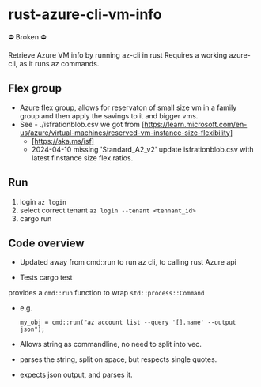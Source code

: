 # rust-azure-cli-vm-info

⛔️ Broken ⛔️

Retrieve Azure VM info by running az-cli in rust
Requires a working azure-cli, as it runs az commands.

## Flex group

* Azure flex group, allows for reservaton of small size vm in a family group and then apply the savings to it and bigger vms.
* See - ./isfrationblob.csv we got from [https://learn.microsoft.com/en-us/azure/virtual-machines/reserved-vm-instance-size-flexibility]
  * [https://aka.ms/isf]
  * 2024-04-10 missing 'Standard_A2_v2' update isfrationblob.csv with latest fInstance size flex ratios.

## Run

1. login ```az login```
2. select correct tenant ```az login --tenant <tennant_id>```
3. cargo run

## Code overview

* Updated away from cmd::run to run az cli, to calling rust Azure api

* Tests cargo test

provides a ```cmd::run``` function to wrap ```std::process::Command```

* e.g.

      my_obj = cmd::run("az account list --query '[].name' --output json");

* Allows string as commandline, no need to split into vec.
* parses the string, split on space, but respects single quotes.
* expects json output, and parses it.
